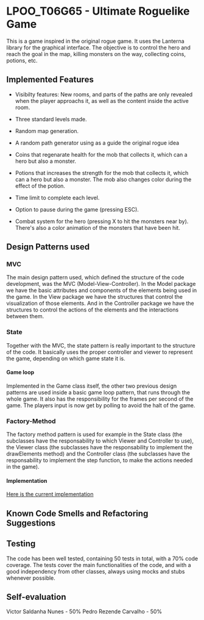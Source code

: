 # LPOO_T06G65 - Ultimate Roguelike Game

This is a game inspired in the original rogue game. It uses the Lanterna library for the graphical interface.
The objective is to control the hero and reach the goal in the map, killing monsters on the way, collecting coins, potions, etc.

## Implemented Features

- Visibilty features: New rooms, and parts of the paths are only revealed when the player approachs it, as well as the content inside the active room.

- Three standard levels made.

- Random map generation.

- A random path generator using as a guide the original rogue idea

- Coins that regenarate health for the mob that collects it, which can a hero but also a monster.

- Potions that increases the strength for the mob that collects it, which can a hero but also a monster. The mob also changes color during the effect of the potion.

- Time limit to complete each level.

- Option to pause during the game (pressing ESC).

- Combat system for the hero (pressing X to hit the monsters near by). There's also a color animation of the monsters that have been hit.

## Design Patterns used

### MVC

The main design pattern used, which defined the structure of the code development, was the MVC (Model-View-Controller).
In the Model package we have the basic attributes and components of the elements being used in the game.
In the View package we have the structures that control the visualization of those elements. And in the Controller package we have the structures to control the actions of the elements and the interactions between them.

### State

Together with the MVC, the state pattern is really important to the structure of the code. It basically uses the proper controller and viewer to represent the game, depending on which game state it is.

#### Game loop 

Implemented in the Game class itself, the other two previous design patterns are used inside a basic game loop pattern, that runs through the whole game. It also has the responsibility for the frames per second of the game. The players input is now get by polling to avoid the halt of the game.

### Factory-Method

The factory method pattern is used for example in the State class (the subclasses have the responsability to which Viewer and Controller to use), the Viewer class (the subclasses have the responsability to implement the drawElements method) and the Controller class (the subclasses have the responsability to implement the step function, to make the actions needed in the game).


#### Implementation

[Here is the current implementation](https://github.com/FEUP-LPOO-2021/lpoo-2021-g65/blob/780842bade1c547aadfa3133323daada60157523/src/main/java/roguelike.OldGame.java#L51-L74)

## Known Code Smells and Refactoring Suggestions

## Testing

The code has been well tested, containing 50 tests in total, with a 70% code coverage. The tests cover the main functionalities of the code, and with a good independency from other classes, always using mocks and stubs whenever possible.

## Self-evaluation

Victor Saldanha Nunes - 50%
Pedro Rezende Carvalho - 50%